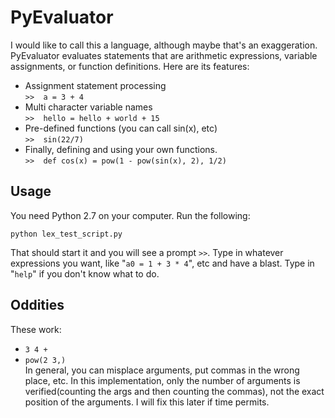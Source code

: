 # PyEvaluator
I would like to call this a language, although maybe that's an exaggeration. PyEvaluator evaluates statements that are arithmetic expressions, variable assignments, or function definitions. Here are its features:    

* Assignment statement processing  
```>>  a = 3 + 4```
* Multi character variable names  
```>>  hello = hello + world + 15```
* Pre-defined functions (you can call sin(x), etc)  
```>>  sin(22/7)```
* Finally, defining and using your own functions.  
```>>  def cos(x) = pow(1 - pow(sin(x), 2), 1/2)```  

## Usage
You need Python 2.7 on your computer. Run the following:  
```
python lex_test_script.py
```  
That should start it and you will see a prompt ```>>```. Type in whatever expressions you want, like "```a0 = 1 + 3 * 4```", etc and have a blast. Type in "```help```" if you don't know what to do.

## Oddities
These work:  
* ```3 4 +```
* ```pow(2 3,)```  
In general, you can misplace arguments, put commas in the wrong place, etc. In this implementation, only the number of arguments is verified(counting the args and then counting the commas), not the exact position of the arguments. I will fix
this later if time permits.
